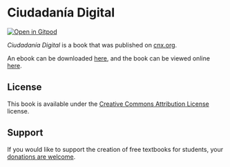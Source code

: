 # Ciudadanía Digital

[![Open in Gitpod](https://gitpod.io/button/open-in-gitpod.svg)](https://gitpod.io/from-referrer/)

_Ciudadanía Digital_ is a book that was published on [cnx.org](https://cnx.org/).

An ebook can be downloaded [here](https://github.com/cnx-user-books/cnxbook-ciudadania-digital/releases/latest), and the book can be viewed online [here](https://github.com/cnx-user-books/cnxbook-ciudadania-digital/releases/latest).

## License
This book is available under the [Creative Commons Attribution License](./LICENSE) license.

## Support
If you would like to support the creation of free textbooks for students, your [donations are welcome](https://riceconnect.rice.edu/donation/support-openstax-banner).
